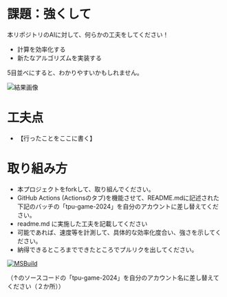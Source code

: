 # 課題：強くして
本リポジトリのAIに対して、何らかの工夫をしてください！

* 計算を効率化する
* 新たなアルゴリズムを実装する

5目並べにすると、わかりやすいかもしれません。

![結果画像](image.png)

# 工夫点

* 【行ったことをここに書く】

# 取り組み方
* 本プロジェクトをforkして、取り組んでください。
* GitHub Actions (Actionsのタブ)を機能させて、README.mdに記述された下記のバッチの「tpu-game-2024」を自分のアカウントに差し替えてください。
* readme.md に実施した工夫を記載してください
* 可能であれば、速度等を計測して、具体的な効率化度合い、強さを示してください。
* 納得できるところまでできたところでプルリクを出してください。

[![MSBuild](https://github.com/ebifry22/tick-tack-toe/actions/workflows/msbuild.yml/badge.svg)](https://github.com/ebifry22/tick-tack-toe/actions/workflows/msbuild.yml)

（↑のソースコードの「tpu-game-2024」を自分のアカウント名に差し替えてください（２か所））
